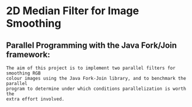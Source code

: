 # 2D Median Filter for Image Smoothing
## Parallel Programming with the Java Fork/Join framework:
    The aim of this project is to implement two parallel filters for smoothing RGB 
    colour images using the Java Fork-Join library, and to benchmark the parallel 
    program to determine under which conditions parallelization is worth the
    extra effort involved.

